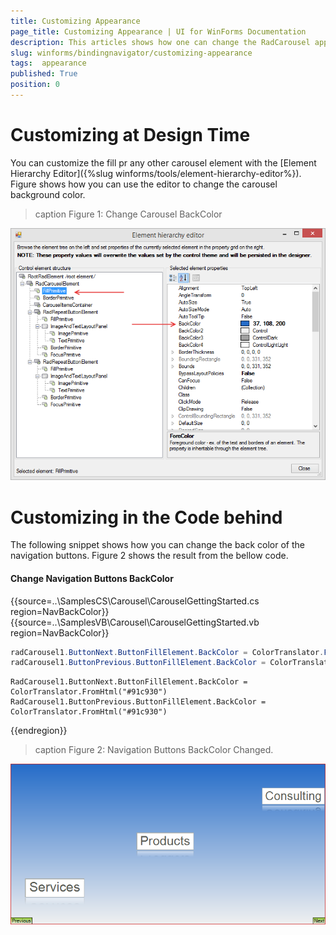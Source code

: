 ```yaml
---
title: Customizing Appearance
page_title: Customizing Appearance | UI for WinForms Documentation 
description: This articles shows how one can change the RadCarousel appearance. 
slug: winforms/bindingnavigator/customizing-appearance
tags:  appearance
published: True 
position: 0
---
```


# Customizing at Design Time

You can customize the fill pr any other carousel element with the [Element Hierarchy Editor]({%slug winforms/tools/element-hierarchy-editor%}). Figure shows how you can use the editor to change the carousel background color.

>caption Figure 1: Change Carousel BackColor

![carousel-customize-appearance001](images/carousel-customize-appearance001.png)

# Customizing in the Code behind

The following snippet shows how you can change the back color of the navigation buttons. Figure 2 shows the result from the bellow code.

#### Change Navigation Buttons BackColor

{{source=..\SamplesCS\Carousel\CarouselGettingStarted.cs region=NavBackColor}}
{{source=..\SamplesVB\Carousel\CarouselGettingStarted.vb region=NavBackColor}}

````C#
radCarousel1.ButtonNext.ButtonFillElement.BackColor = ColorTranslator.FromHtml("#91c930");
radCarousel1.ButtonPrevious.ButtonFillElement.BackColor = ColorTranslator.FromHtml("#91c930");

````
````VB.NET
RadCarousel1.ButtonNext.ButtonFillElement.BackColor = ColorTranslator.FromHtml("#91c930")
RadCarousel1.ButtonPrevious.ButtonFillElement.BackColor = ColorTranslator.FromHtml("#91c930")

````

{{endregion}}


>caption Figure 2: Navigation Buttons BackColor Changed.

![carousel-customize-appearance002](images/carousel-customize-appearance002.png)